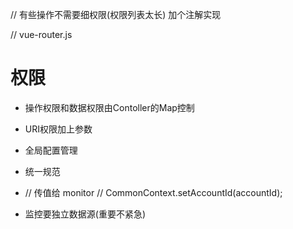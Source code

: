 

// 有些操作不需要细权限(权限列表太长) 加个注解实现

// vue-router.js



# 权限

*  操作权限和数据权限由Contoller的Map控制
* URI权限加上参数
* 全局配置管理
* 统一规范


* // 传值给 monitor
  // CommonContext.setAccountId(accountId);

* 监控要独立数据源(重要不紧急)


